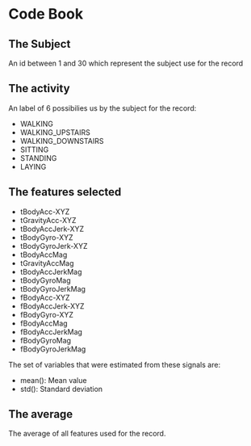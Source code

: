 # Code Book

## The Subject

An id between 1 and 30 which represent the subject use for the record

## The activity

An label of 6 possibilies us by the subject for the record:

* WALKING
* WALKING_UPSTAIRS
* WALKING_DOWNSTAIRS
* SITTING
* STANDING
* LAYING

## The features selected

* tBodyAcc-XYZ
* tGravityAcc-XYZ
* tBodyAccJerk-XYZ
* tBodyGyro-XYZ
* tBodyGyroJerk-XYZ
* tBodyAccMag
* tGravityAccMag
* tBodyAccJerkMag
* tBodyGyroMag
* tBodyGyroJerkMag
* fBodyAcc-XYZ
* fBodyAccJerk-XYZ
* fBodyGyro-XYZ
* fBodyAccMag
* fBodyAccJerkMag
* fBodyGyroMag
* fBodyGyroJerkMag

The set of variables that were estimated from these signals are: 

* mean(): Mean value
* std(): Standard deviation

## The average

The average of all features used for the record.